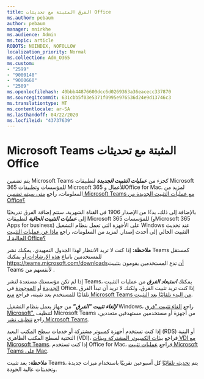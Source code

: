 ```yaml
---
title: الفرق المثبتة مع تحديثات Office
ms.author: pebaum
author: pebaum
manager: mnirkhe
ms.audience: Admin
ms.topic: article
ROBOTS: NOINDEX, NOFOLLOW
localization_priority: Normal
ms.collection: Adm_O365
ms.custom:
- "2599"
- "9000140"
- "9000660"
- "2509"
ms.openlocfilehash: 40bbb44876600dcc6d0269363a36eacecc337870
ms.sourcegitcommit: 631cbb5f03e5371f0995e976536d24e9d13746c3
ms.translationtype: MT
ms.contentlocale: ar-SA
ms.lasthandoff: 04/22/2020
ms.locfileid: "43737639"
---
```

# <a name="microsoft-teams-installed-with-office-updates"></a>Microsoft Teams المثبتة مع تحديثات Office

يتم تضمين Microsoft Teams كجزء من ***عمليات التثبيت الجديدة*** لتطبيقات Microsoft 365 للمؤسسات وتطبيقات Microsoft 365 للأعمال وOffice for Mac. لمزيد من المعلومات، راجع [متى سيتم تضمين Microsoft Teams مع عمليات التثبيت الجديدة من Office؟](https://docs.microsoft.com/deployoffice/teams-install#when-will-microsoft-teams-start-being-included-with-new-installations-of-office-365-proplus)

بالإضافة إلى ذلك، بدءًا من الإصدار 1906 في القناة الشهرية، ستتم إضافة الفرق تدريجيًا إلى ***عمليات التثبيت الحالية*** لتطبيقات Microsoft 365 للمؤسسات (وMicrosoft 365 Apps for business) على الأجهزة التي تعمل بنظام التشغيل Windows عند تحديث التثبيت الحالي إلى أحدث إصدار. لمزيد من المعلومات، راجع [ماذا عن عمليات التثبيت الحالية لـ Office؟](https://docs.microsoft.com/deployoffice/teams-install#what-about-existing-installations-of-office-365-proplus)

**ملاحظة:** إذا كنت لا تريد الانتظار لهذا الجدول التمهيدي، يمكنك نشر Teams كمستقل للمستخدمين باتباع [هذه الإرشادات،](https://docs.microsoft.com/MicrosoftTeams/msi-deployment)أو يمكنك https://teams.microsoft.com/downloadsأن تدع المستخدمين يقومون بتثبيت Teams لأنفسهم من .

إذا لم تكن مؤسستك مستعدة لنشر Teams، يمكنك ***استبعاد الفرق*** من عمليات التثبيت [الجديدة](https://docs.microsoft.com/deployoffice/teams-install#how-to-exclude-microsoft-teams-from-new-installations-of-office-365-proplus) أو [الموجودة](https://docs.microsoft.com/deployoffice/teams-install#use-group-policy-to-control-the-installation-of-microsoft-teams) في Office. إذا كنت تريد تثبيت الفرق، ولكنك لا تريد أن تبدأ الفرق تلقائيًا للمستخدم بعد تثبيته، فراجع [منع Microsoft Teams من البدء تلقائيًا بعد التثبيت](https://docs.microsoft.com/deployoffice/teams-install#use-group-policy-to-prevent-microsoft-teams-from-starting-automatically-after-installation).

***لإلغاء تثبيت "الفرق"*** من جهاز يعمل بنظام التشغيل Windows، راجع [إلغاء تثبيت "فرق Microsoft".](https://support.office.com/article/uninstall-microsoft-teams-3b159754-3c26-4952-abe7-57d27f5f4c81) لتنظيف Microsoft Teams من أجهزة أو مستخدمين مستهدفين متعددين، راجع [تنظيف نشر Microsoft Teams](https://docs.microsoft.com/microsoftteams/scripts/powershell-script-teams-deployment-clean-up).

إذا كنت تستخدم أجهزة كمبيوتر مشتركة أو خدمات سطح المكتب البعيد (RDS) أو البنية التحتية لسطح المكتب الظاهري (VDI)، فراجع [بيئات الكمبيوتر المشتركة وبيئات VDI مع Microsoft Teams](https://docs.microsoft.com/deployoffice/teams-install#shared-computer-and-vdi-environments-with-microsoft-teams). إذا كنت تستخدم Office for Mac، فراجع [عمليات تثبيت Microsoft Teams على Mac](https://docs.microsoft.com/deployoffice/teams-install#microsoft-teams-installations-on-a-mac).

**ملاحظة:** بعد تثبيت Teams، يتم [تحديثه تلقائيًا](https://docs.microsoft.com/deployoffice/teams-install#feature-and-quality-updates-for-microsoft-teams) كل أسبوعين تقريبًا باستخدام ميزات جديدة وتحديثات عالية الجودة. 